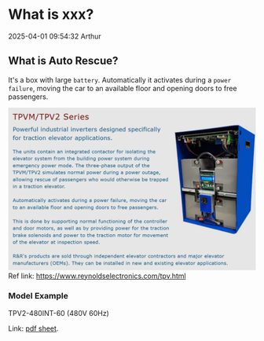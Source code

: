 # What is xxx?
2025-04-01 09:54:32  Arthur
## What is Auto Rescue?

It's a box with large `battery`. Automatically it activates during a `power failure`, moving the car to an available floor and opening doors to free passengers.

![ref](image-1.png)
Ref link: https://www.reynoldselectronics.com/tpv.html

### Model Example
TPV2-480INT-60 
(480V 60Hz)

Link: [pdf sheet](tpv2.pdf).